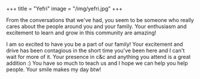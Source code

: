 +++
title = "Yefri"
image = "/img/yefri.jpg"
+++

From the conversations that we've had, you seem to be someone who really cares about the people around you and your family. Your enthusiasm and excitement to learn and grow in this community are amazing!

I am so excited to have you be a part of our family! Your excitement and drive has been contagious in the short time you've been here and I can't wait for more of it. Your presence in c&c and anything you attend is a great addition :) You have so much to teach us and I hope we can help you help people. Your smile makes my day btw!
